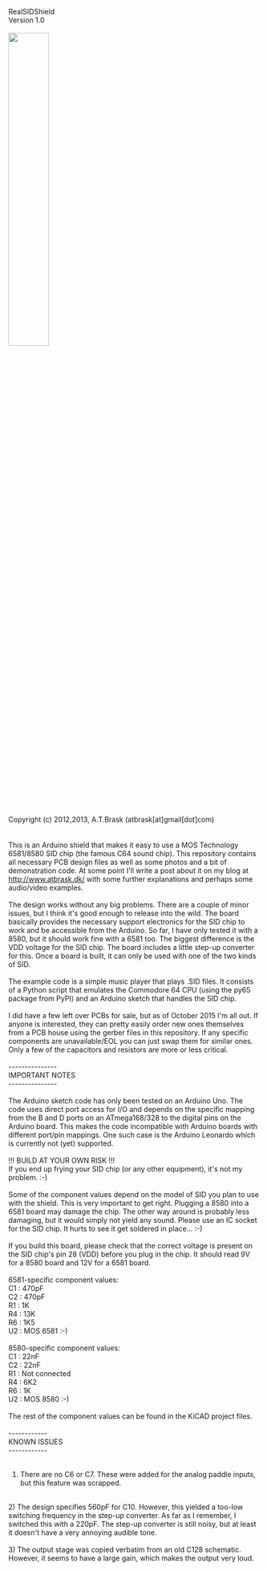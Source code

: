 RealSIDShield<br/>
Version 1.0<br/>
<br/>
<img src="https://hackadaycom.files.wordpress.com/2011/06/sid.jpg" width="40%" height="40%"><br/>
Copyright (c) 2012,2013, A.T.Brask (atbrask[at]gmail[dot]com)<br/>
<br/><br/>
This is an Arduino shield that makes it easy to use a MOS Technology 6581/8580 SID chip (the famous C64 sound chip). This repository contains all necessary PCB design files as well as some photos and a bit of demonstration code. At some point I'll write a post about it on my blog at http://www.atbrask.dk/ with some further explanations and perhaps some audio/video examples.<br/>
<br/>
The design works without any big problems. There are a couple of minor issues, but I think it's good enough to release into the wild. The board basically provides the necessary support electronics for the SID chip to work and be accessible from the Arduino. So far, I have only tested it with a 8580, but it should work fine with a 6581 too. The biggest difference is the VDD voltage for the SID chip. The board includes a little step-up converter for this. Once a board is built, it can only be used with one of the two kinds of SID.<br/>
<br/>
The example code is a simple music player that plays .SID files. It consists of a Python script that emulates the Commodore 64 CPU (using the py65 package from PyPI) and an Arduino sketch that handles the SID chip.<br/>
<br/>
I did have a few left over PCBs for sale, but as of October 2015 I'm all out. If anyone is interested, they can pretty easily order new ones themselves from a PCB house using the gerber files in this repository. If any specific components are unavailable/EOL you can just swap them for similar ones. Only a few of the capacitors and resistors are more or less critical.<br/>
<br/>
---------------<br/>
IMPORTANT NOTES<br/>
---------------<br/>
<br/>
The Arduino sketch code has only been tested on an Arduino Uno. The code uses direct port access for I/O and depends on the specific mapping from the B and D ports on an ATmega168/328 to the digital pins on the Arduino board. This makes the code incompatible with Arduino boards with different port/pin mappings. One such case is the Arduino Leonardo which is currently not (yet) supported.<br/>
<br/>
!!! BUILD AT YOUR OWN RISK !!!<br/>
If you end up frying your SID chip (or any other equipment), it's not my problem. :-)<br/>
<br/>
Some of the component values depend on the model of SID you plan to use with the shield. This is very important to get right. Plugging a 8580 into a 6581 board may damage the chip. The other way around is probably less damaging, but it would simply not yield any sound. Please use an IC socket for the SID chip. It hurts to see it get soldered in place... :-)<br/>
<br/>
If you build this board, please check that the correct voltage is present on the SID chip's pin 28 (VDD) before you plug in the chip. It should read 9V for a 8580 board and 12V for a 6581 board.<br/>
<br/>
6581-specific component values:<br/>
C1 : 470pF<br/>
C2 : 470pF<br/>
R1 : 1K<br/>
R4 : 13K<br/>
R6 : 1K5<br/>
U2 : MOS 6581 :-)<br/>
<br/>
8580-specific component values:<br/>
C1 : 22nF<br/>
C2 : 22nF<br/>
R1 : Not connected<br/>
R4 : 6K2<br/>
R6 : 1K<br/>
U2 : MOS 8580 :-)<br/>
<br/>
The rest of the component values can be found in the KiCAD project files.<br/>
<br/>
------------<br/>
KNOWN ISSUES<br/>
------------<br/>
<br/>
1) There are no C6 or C7. These were added for the analog paddle inputs, but this feature was scrapped.<br/>
<br/>
2) The design specifies 560pF for C10. However, this yielded a too-low switching frequency in the step-up converter. As far as I remember, I switched this with a 220pF. The step-up converter is still noisy, but at least it doesn't have a very annoying audible tone.<br/>
<br/>
3) The output stage was copied verbatim from an old C128 schematic. However, it seems to have a large gain, which makes the output very loud.<br/>
<br/>

